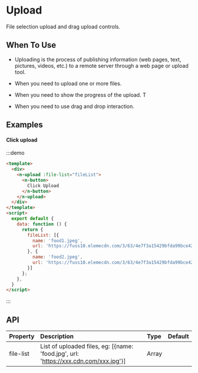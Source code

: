 # Upload
File selection upload and drag upload controls.

## When To Use
- Uploading is the process of publishing information (web pages, text, pictures, videos, etc.) to a remote server through a web page or upload tool.

- When you need to upload one or more files.

- When you need to show the progress of the upload.
T

- When you need to use drag and drop interaction.

## Examples

#### Click upload

:::demo

```html
<template>
  <div>
    <n-upload :file-list="fileList">
      <n-button>
        Click Upload
      </n-button>
    </n-upload>
  </div>
</template>
<script>
  export default {
    data: function () {
      return {
        fileList: [{
          name: 'food1.jpeg',
          url: 'https://fuss10.elemecdn.com/3/63/4e7f3a15429bfda99bce42a18cdd1jpeg.jpeg'
        }, {
          name: 'food2.jpeg',
          url: 'https://fuss10.elemecdn.com/3/63/4e7f3a15429bfda99bce42a18cdd1jpeg.jpeg'
        }]
      };
    },
  }
</script>
```
:::

## API

| Property | Description | Type | Default |
| :--- | :--- | :--- | :--- |
| file-list | List of uploaded files, eg: [{name: 'food.jpg', url: 'https://xxx.cdn.com/xxx.jpg'}] | Array | |